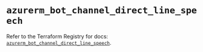 # `azurerm_bot_channel_direct_line_speech`

Refer to the Terraform Registry for docs: [`azurerm_bot_channel_direct_line_speech`](https://registry.terraform.io/providers/hashicorp/azurerm/4.45.1/docs/resources/bot_channel_direct_line_speech).
